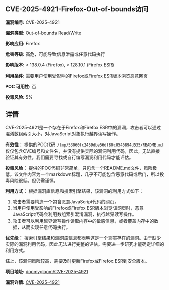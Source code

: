 ## CVE-2025-4921-Firefox-Out-of-bounds访问

**漏洞编号:** CVE-2025-4921

**漏洞类型:** Out-of-bounds Read/Write

**影响应用:** Firefox

**危害等级:** 高危，可能导致信息泄露或任意代码执行

**影响版本:** < 138.0.4 (Firefox), < 128.10.1 (Firefox ESR)

**利用条件:** 需要用户使用受影响的Firefox或Firefox ESR版本浏览恶意网页

**POC 可用性:** 否

**投毒风险:** 5%

## 详情

CVE-2025-4921是一个存在于Firefox和Firefox ESR中的漏洞，攻击者可以通过混淆数组索引大小，对JavaScript对象执行越界读写操作。

**有效性：**
提供的POC代码 `/tmp/53060fc2459dbe56df80c0546894d535/README.md` 仅仅包含CVE编号和文件名，并没有提供实际的漏洞利用代码，因此，无法直接验证其有效性。我们需要寻找或自行编写漏洞利用代码才能评估。

**投毒风险：**
提供的POC代码非常简单，只包含一个README.md文件，风险极低。该文件内容为一个markdown标题，几乎不可能包含恶意代码或后门，所以投毒风险很低。但仍需谨慎。

**利用方式：**
根据漏洞库信息和搜索引擎结果，该漏洞的利用方式如下：
1.  攻击者需要构造一个包含恶意JavaScript代码的网页。
2.  当用户使用受影响的Firefox或Firefox ESR版本浏览该网页时，恶意JavaScript代码会利用数组索引混淆漏洞，执行越界读写操作。
3.  攻击者可以利用越界读写操作读取内存中的敏感信息，或者覆盖内存中的数据，从而实现任意代码执行。

**优先级：**
搜索引擎结果和漏洞库信息都表明这是一个真实存在的漏洞。由于缺少实际的漏洞利用代码，因此无法进行完整的评估。需要进一步研究才能确定详细的利用方式。

综上，该漏洞风险较高，需要及时更新Firefox或Firefox ESR到安全版本。


**项目地址:** [doomygloom/CVE-2025-4921](https://github.com/doomygloom/CVE-2025-4921)

**漏洞详情:** [CVE-2025-4921](https://nvd.nist.gov/vuln/detail/CVE-2025-4921)